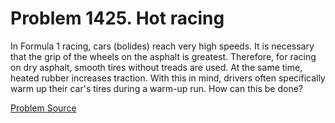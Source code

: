 # Problem 1425. Hot racing 

In Formula 1 racing, cars (bolides) reach very high speeds. It is necessary that the grip of the wheels on the asphalt is greatest. Therefore, for racing on dry asphalt, smooth tires without treads are used. At the same time, heated rubber increases traction. With this in mind, drivers often specifically warm up their car's tires during a warm-up run. How can this be done?

[Problem Source](https://www.trizland.ru/tasks/6194/)
